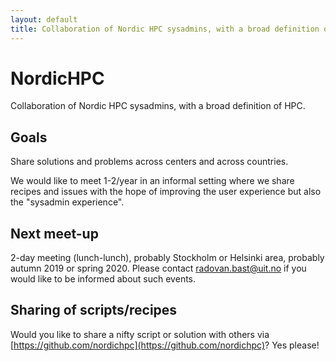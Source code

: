 ```yaml
---
layout: default
title: Collaboration of Nordic HPC sysadmins, with a broad definition of HPC.
---
```


# NordicHPC

Collaboration of Nordic HPC sysadmins, with a broad definition of HPC.


## Goals

Share solutions and problems across centers and across countries.

We would like to meet 1-2/year in an informal setting where we share recipes
and issues with the hope of improving the user experience but also the
"sysadmin experience".


## Next meet-up

2-day meeting (lunch-lunch), probably Stockholm or Helsinki area, probably autumn 2019 or spring 2020.
Please contact radovan.bast@uit.no if you would like to be informed about such events.


## Sharing of scripts/recipes

Would you like to share a nifty script or solution with others via
[https://github.com/nordichpc](https://github.com/nordichpc)? Yes please!
